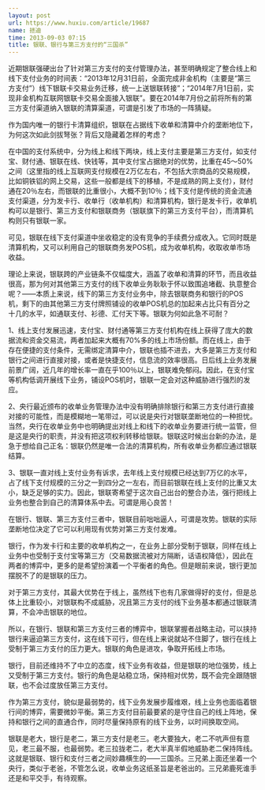 ```yaml
---
layout: post
url: https://www.huxiu.com/article/19687
name: 拯迪
time: 2013-09-03 07:15
title: 银联、银行与第三方支付的“三国杀”
---
```

近期银联强硬出台了针对第三方支付的支付管理办法，甚至明确规定了整合线上和线下支付业务的时间表：“2013年12月31日前，全面完成非金机构（主要是“第三方支付”）线下银联卡交易业务迁移，统一上送银联转接”；“2014年7月1日前，实现非金机构互联网银联卡交易全面接入银联”。要在2014年7月份之前将所有的第三方支付渠道纳入银联的清算渠道，可谓是引发了市场的一阵猜疑。

作为国内唯一的银行卡清算组织，银联在占据线下收单和清算中介的垄断地位下，为何这次如此剑拔弩张？背后又隐藏着怎样的考虑？

在中国的支付系统中，分为线上和线下两块，线上支付主要是第三方支付，如支付宝、财付通、银联在线、快钱等，其中支付宝占据绝对的优势，比重在45～50%之间（这里指的线上互联网支付规模在2万亿左右，不包括大宗商品的交易规模，比如铜铁铝的网上交易，这些一般都是线下的移植，不是成熟的网上支付），财付通在20％左右，而银联的比重很小，大概不到10％；线下支付是传统的资金流通支付渠道，分为发卡行、收单行（收单机构）和清算机构，银行是发卡行，收单机构可以是银行、第三方支付和银联商务（银联旗下的第三方支付平台），而清算机构则只有银联一家。

可见，银联在线下支付渠道中坐收稳定的没有竞争的手续费分成收入。它同时既是清算机构，又可以利用自己的银联商务发POS机，成为收单机构，收取收单市场收益。

理论上来说，银联跨的产业链条不仅幅度大，涵盖了收单和清算的环节，而且收益很高，那为何对其他第三方支付的线下收单业务耿耿于怀以致围追堵截、执意整合呢？——本质上来说，线下的第三方支付业务中，除去银联商务和银行的POS机，剩下的由其他第三方支付牌照铺设的收单POS机总的加起来占比只有百分之十几的水平，如通联支付、衫德、汇付天下等。银联为何如此急不可耐？

1、线上支付发展迅速，支付宝、财付通等第三方支付机构在线上获得了庞大的数据流和资金交易流，两者加起来大概有70%多的线上市场份额。而在线上，由于存在便捷的支付条件，无需绑定清算中介，银联也插不进去，大多是第三方支付和银行之间进行直接对接，或者是快捷支付，信息流的效率很高。日后线上业务发展前景广阔，近几年的增长率一直在乎100％以上，银联难免郁闷。因此，在支付宝等机构低调开展线下业务，铺设POS机时，银联一定会对这种威胁进行强烈的发应。

2、央行最近颁布的收单业务管理办法中没有明确排除银行和第三方支付进行直接对接的可能性，而是模糊地一笔带过，可以说是央行对银联垄断地位的一种担忧。当然，央行在收单业务中也明确提出对线上和线下的收单业务要进行统一监管，但是这是央行的职责，并没有把这项权利转移给银联。银联这时候出台新的办法，是急于想给自己正名：银联仍然是唯一合法的清算机构，所有收单业务都应通过银联结算。

3、银联一直对线上支付业务有诉求，去年线上支付规模已经达到7万亿的水平，占了线下支付规模的三分之一到四分之一左右，而目前银联在线上支付的比重又太小，缺乏足够的实力。因此，银联寄希望于这次自己出台的整合办法，强行把线上业务也整合到自己的清算体系中去。可谓是用心良苦！

在银行、银联、第三方支付三者中，银联目前咄咄逼人，可谓是攻势。银联的实际垄断地位决定了它可以利用现有优势对第三方支付发难。

银行，作为发卡行和主要的收单机构之一，在业务上部分受制于银联，同样在线上业务中也受制于支付宝等第三方（交易数据流被对方隔断，话语权降低），因此在两者的博弈中，更多的是希望扮演着一个平衡者的角色。但是眼前来说，银行更加摆脱不了的是银联的压力。

对于第三方支付，其最大优势在于线上，虽然线下也有几家做得好的支付，但是总体上比重较小，对银联构不成威胁，况且第三方支付的线下业务基本都通过银联清算，不会冲击银联的地位。

所以，在银行、银联和第三方支付三者的博弈中，银联掌握者战略主动，可以挟持银行来逼迫第三方支付，这在线下可行，但在线上来说就站不住脚了，银行在线上受制于第三方支付的压力更大。银联的角色是进攻，争取开拓线上市场。

银行，目前还维持不了中立的态度，线下业务有收益，但是银联的地位强势，线上又受制于第三方支付。银行的角色是站稳立场，保持相对优势，既不会完全跟随银联，也不会过度放任第三方支付。

作为第三方支付，貌似是最弱势的，线下业务发展步履维艰，线上业务也面临着银行间的博弈，需要微妙平衡。第三方支付目前最要紧的是守住自己的线上阵地，保持和银行之间的直通合作，同时尽量保持原有的线下业务，以时间换取空间。

银联是老大，银行是老二，第三方支付是老三。老大要独大，老二不吭声但有意见，老三最不服，也最弱势。老三拉拢老二，老大半真半假地威胁老二保持阵线。这就是银联、银行和支付三者之间妙趣横生的——三国杀。三兄弟上面还坐着一个央行，类似于老爸，不管怎么说，收单业务这纸圣旨是老爸出的。三兄弟鹿死谁手还是和平交手，有待观察。

